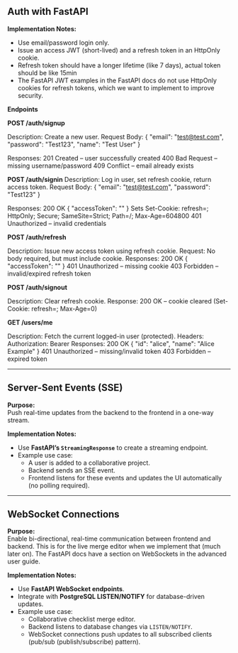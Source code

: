 ## Auth with FastAPI

**Implementation Notes:**

- Use email/password login only.
- Issue an access JWT (short-lived) and a refresh token in an HttpOnly cookie.
- Refresh token should have a longer lifetime (like 7 days), actual token should be like 15min
- The FastAPI JWT examples in the FastAPI docs do not use HttpOnly cookies for refresh tokens, which we want to implement to improve security.

**Endpoints**

**POST /auth/signup**

Description: Create a new user.
Request Body:
{
"email": "test@test.com",
"password": "Test123",
"name": "Test User"
}

Responses:
201 Created – user successfully created
400 Bad Request – missing username/password
409 Conflict – email already exists

**POST /auth/signin**
Description: Log in user, set refresh cookie, return access token.
Request Body:
{
"email": "test@test.com",
"password": "Test123"
}

Responses:
200 OK
{
"accessToken": "<jwt>"
}
Sets Set-Cookie: refresh=<token>; HttpOnly; Secure; SameSite=Strict; Path=/; Max-Age=604800
401 Unauthorized – invalid credentials

**POST /auth/refresh**

Description: Issue new access token using refresh cookie.
Request: No body required, but must include cookie.
Responses:
200 OK
{
"accessToken": "<new-jwt>"
}
401 Unauthorized – missing cookie
403 Forbidden – invalid/expired refresh token

**POST /auth/signout**

Description: Clear refresh cookie.
Response:
200 OK – cookie cleared (Set-Cookie: refresh=; Max-Age=0)

**GET /users/me**

Description: Fetch the current logged-in user (protected).
Headers: Authorization: Bearer <accessToken>
Responses:
200 OK
{
"id": "alice",
"name": "Alice Example"
}
401 Unauthorized – missing/invalid token
403 Forbidden – expired token

---

## Server-Sent Events (SSE)

**Purpose:**  
Push real-time updates from the backend to the frontend in a one-way stream.

**Implementation Notes:**

- Use **FastAPI’s `StreamingResponse`** to create a streaming endpoint.
- Example use case:
  - A user is added to a collaborative project.
  - Backend sends an SSE event.
  - Frontend listens for these events and updates the UI automatically (no polling required).

---

## WebSocket Connections

**Purpose:**  
Enable bi-directional, real-time communication between frontend and backend. This is for the live merge editor when we implement that (much later on).
The FastAPI docs have a section on WebSockets in the advanced user guide.

**Implementation Notes:**

- Use **FastAPI WebSocket endpoints**.
- Integrate with **PostgreSQL LISTEN/NOTIFY** for database-driven updates.
- Example use case:
  - Collaborative checklist merge editor.
  - Backend listens to database changes via `LISTEN/NOTIFY`.
  - WebSocket connections push updates to all subscribed clients (pub/sub (publish/subscribe) pattern).
